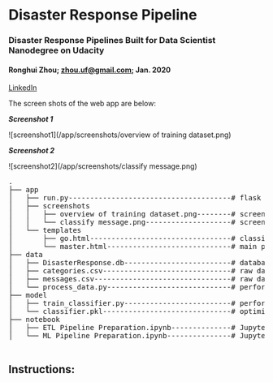 # Disaster Response Pipeline
### Disaster Response Pipelines Built for Data Scientist Nanodegree on Udacity

#### Ronghui Zhou; zhou.uf@gmail.com; Jan. 2020 
[LinkedIn](https://www.linkedin.com/in/ronghuizhou/)


The screen shots of the web app are below:

**_Screenshot 1_**

![screenshot1](/app/screenshots/overview of training dataset.png)



**_Screenshot 2_**

![screenshot2](/app/screenshots/classify message.png)


<a id='files'></a>

<pre>
.
├── app
│   ├── run.py--------------------------------------# flask file to run app
│   ├── screenshots
│ 	│	├── overview of training dataset.png--------# screenshot of web app: overview of training dataset
│   │ 	└──	classify message.png--------------------# screenshot of web app: classify message
│   └── templates
│       ├── go.html---------------------------------# classification result page of web app
│       └── master.html-----------------------------# main page of web app
├── data
│   ├── DisasterResponse.db-------------------------# database to save cleaned data
│   ├── categories.csv------------------------------# raw data to process: categories
│   ├── messages.csv--------------------------------# raw data to process: messages
│   └── process_data.py-----------------------------# perform ETL pipline
├── model
│   ├── train_classifier.py-------------------------# perform classification pipeline
│   └── classifier.pkl------------------------------# optimized ML model saved
├── notebook
│   ├── ETL Pipeline Preparation.ipynb--------------# Jupyter notebook for ETL 
│   └── ML Pipeline Preparation.ipynb---------------# Jupyter notebook for ML

</pre>


## Instructions:
